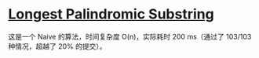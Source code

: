 # [Longest Palindromic Substring](https://leetcode.com/problems/longest-palindromic-substring/description/)

这是一个 Naive 的算法，时间复杂度 O(n)，实际耗时 200 ms（通过了 103/103 种情况，超越了 20% 的提交）。
